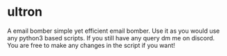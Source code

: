 # ultron
A email bomber simple yet efficient email bomber.
Use it as you would use any python3 based scripts.
If you still have any query dm me on discord.
You are free to make any changes in the script if you want!

